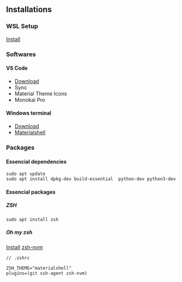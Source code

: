 ## Installations

### WSL Setup

[Install](https://docs.microsoft.com/pt-br/windows/wsl/wsl2-install)

### Softwares

#### VS Code

 - [Download](https://code.visualstudio.com/download)
 - Sync
 - Material Theme Icons
 - Monokai Pro

#### Windows terminal

 - [Download](https://github.com/microsoft/terminal)
 - [Materialshell](https://github.com/carloscuesta/materialshell)

### Packages

#### Essencial dependencies
```
sudo apt update
sudo apt install dpkg-dev build-essential  python-dev python3-dev
```

#### Essencial packages

##### ZSH
```
sudo apt install zsh
```

##### Oh my zsh
[Install](https://ohmyz.sh/#install)
[zsh-nvm](https://github.com/lukechilds/zsh-nvm)

```shell
// .zshrc

ZSH_THEME="materialshell"
plugins=(git ssh-agent zsh-nvm)
```
